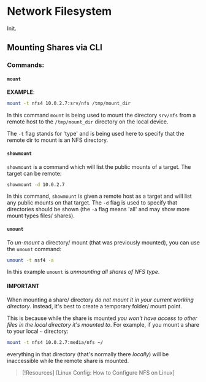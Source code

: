 
# Network Filesystem
Init.
## Mounting Shares via CLI
### Commands:
#### `mount`
**EXAMPLE**:
```bash
mount -t nfs4 10.0.2.7:srv/nfs /tmp/mount_dir
```
In this command `mount` is being used to mount the directory `srv/nfs` from a remote host to the `/tmp/mount_dir` directory on the local device.

The `-t` flag stands for 'type' and is being used here to specify that the remote dir to mount is an NFS directory.
#### `showmount`
`showmount` is a command which will list the public mounts of a target. The target can be remote:
```bash
showmount -d 10.0.2.7
```
In this command, `showmount` is given a remote host as a target and will list any public mounts on that target. The `-d` flag is used to specify that directories should be shown (the `-a` flag means 'all' and may show more mount types files/ shares).
#### `umount`
To *un-mount* a directory/ mount (that was previously mounted), you can use the `umount` command:
```bash
umount -t nsf4 -a
```
In this example `umount` is *unmounting all shares of NFS type*.
#### **IMPORTANT**
When mounting a share/ directory *do not mount it in your current working directory*. Instead, it's best to create a temporary folder/ mount point.

This is because while the share is mounted *you won't have access to other files in the local directory it's mounted to*. For example, if you mount a share to your local `~` directory:
```bash
mount -t nfs4 10.0.2.7:media/nfs ~/
```
everything in that directory (that's normally there *locally*) will be inaccessible while the remote share is mounted.


> [!Resources]
> [Linux Config: How to Configure NFS on Linux]